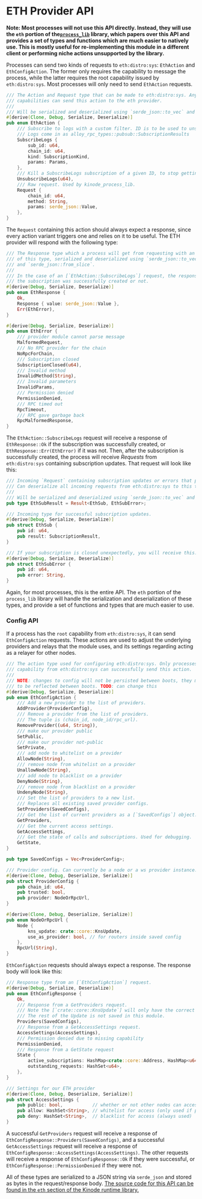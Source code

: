 # ETH Provider API

**Note: Most processes will not use this API directly. Instead, they will use the `eth` portion of the[`process_lib`](../process_stdlib/overview.md) library, which papers over this API and provides a set of types and functions which are much easier to natively use. This is mostly useful for re-implementing this module in a different client or performing niche actions unsupported by the library.**

Processes can send two kinds of requests to `eth:distro:sys`: `EthAction` and `EthConfigAction`. The former only requires the capability to message the process, while the latter requires the root capability issued by `eth:distro:sys`. Most processes will only need to send `EthAction` requests.

```rust
/// The Action and Request type that can be made to eth:distro:sys. Any process with messaging
/// capabilities can send this action to the eth provider.
///
/// Will be serialized and deserialized using `serde_json::to_vec` and `serde_json::from_slice`.
#[derive(Clone, Debug, Serialize, Deserialize)]
pub enum EthAction {
    /// Subscribe to logs with a custom filter. ID is to be used to unsubscribe.
    /// Logs come in as alloy_rpc_types::pubsub::SubscriptionResults
    SubscribeLogs {
        sub_id: u64,
        chain_id: u64,
        kind: SubscriptionKind,
        params: Params,
    },
    /// Kill a SubscribeLogs subscription of a given ID, to stop getting updates.
    UnsubscribeLogs(u64),
    /// Raw request. Used by kinode_process_lib.
    Request {
        chain_id: u64,
        method: String,
        params: serde_json::Value,
    },
}
```

The `Request` containing this action should always expect a response, since every action variant triggers one and relies on it to be useful. The ETH provider will respond with the following type:

```rust
/// The Response type which a process will get from requesting with an [`EthAction`] will be
/// of this type, serialized and deserialized using `serde_json::to_vec`
/// and `serde_json::from_slice`.
///
/// In the case of an [`EthAction::SubscribeLogs`] request, the response will indicate if
/// the subscription was successfully created or not.
#[derive(Debug, Serialize, Deserialize)]
pub enum EthResponse {
    Ok,
    Response { value: serde_json::Value },
    Err(EthError),
}

#[derive(Debug, Serialize, Deserialize)]
pub enum EthError {
    /// provider module cannot parse message
    MalformedRequest,
    /// No RPC provider for the chain
    NoRpcForChain,
    /// Subscription closed
    SubscriptionClosed(u64),
    /// Invalid method
    InvalidMethod(String),
    /// Invalid parameters
    InvalidParams,
    /// Permission denied
    PermissionDenied,
    /// RPC timed out
    RpcTimeout,
    /// RPC gave garbage back
    RpcMalformedResponse,
}
```

The `EthAction::SubscribeLogs` request will receive a response of `EthResponse::Ok` if the subscription was successfully created, or `EthResponse::Err(EthError)` if it was not. Then, after the subscription is successfully created, the process will receive *Requests* from `eth:distro:sys` containing subscription updates. That request will look like this:

```rust
/// Incoming `Request` containing subscription updates or errors that processes will receive.
/// Can deserialize all incoming requests from eth:distro:sys to this type.
///
/// Will be serialized and deserialized using `serde_json::to_vec` and `serde_json::from_slice`.
pub type EthSubResult = Result<EthSub, EthSubError>;

/// Incoming type for successful subscription updates.
#[derive(Debug, Serialize, Deserialize)]
pub struct EthSub {
    pub id: u64,
    pub result: SubscriptionResult,
}

/// If your subscription is closed unexpectedly, you will receive this.
#[derive(Debug, Serialize, Deserialize)]
pub struct EthSubError {
    pub id: u64,
    pub error: String,
}
```

Again, for most processes, this is the entire API. The `eth` portion of the `process_lib` library will handle the serialization and deserialization of these types, and provide a set of functions and types that are much easier to use.

### Config API

If a process has the `root` capability from `eth:distro:sys`, it can send `EthConfigAction` requests. These actions are used to adjust the underlying providers and relays that the module uses, and its settings regarding acting as a relayer for other nodes.

```rust
/// The action type used for configuring eth:distro:sys. Only processes which have the "root"
/// capability from eth:distro:sys can successfully send this action.
///
/// NOTE: changes to config will not be persisted between boots, they must be saved in .env
/// to be reflected between boots. TODO: can change this
#[derive(Debug, Serialize, Deserialize)]
pub enum EthConfigAction {
    /// Add a new provider to the list of providers.
    AddProvider(ProviderConfig),
    /// Remove a provider from the list of providers.
    /// The tuple is (chain_id, node_id/rpc_url).
    RemoveProvider((u64, String)),
    /// make our provider public
    SetPublic,
    /// make our provider not-public
    SetPrivate,
    /// add node to whitelist on a provider
    AllowNode(String),
    /// remove node from whitelist on a provider
    UnallowNode(String),
    /// add node to blacklist on a provider
    DenyNode(String),
    /// remove node from blacklist on a provider
    UndenyNode(String),
    /// Set the list of providers to a new list.
    /// Replaces all existing saved provider configs.
    SetProviders(SavedConfigs),
    /// Get the list of current providers as a [`SavedConfigs`] object.
    GetProviders,
    /// Get the current access settings.
    GetAccessSettings,
    /// Get the state of calls and subscriptions. Used for debugging.
    GetState,
}

pub type SavedConfigs = Vec<ProviderConfig>;

/// Provider config. Can currently be a node or a ws provider instance.
#[derive(Clone, Debug, Deserialize, Serialize)]
pub struct ProviderConfig {
    pub chain_id: u64,
    pub trusted: bool,
    pub provider: NodeOrRpcUrl,
}

#[derive(Clone, Debug, Deserialize, Serialize)]
pub enum NodeOrRpcUrl {
    Node {
        kns_update: crate::core::KnsUpdate,
        use_as_provider: bool, // for routers inside saved config
    },
    RpcUrl(String),
}
```

`EthConfigAction` requests should always expect a response. The response body will look like this:
```rust
/// Response type from an [`EthConfigAction`] request.
#[derive(Debug, Serialize, Deserialize)]
pub enum EthConfigResponse {
    Ok,
    /// Response from a GetProviders request.
    /// Note the [`crate::core::KnsUpdate`] will only have the correct `name` field.
    /// The rest of the Update is not saved in this module.
    Providers(SavedConfigs),
    /// Response from a GetAccessSettings request.
    AccessSettings(AccessSettings),
    /// Permission denied due to missing capability
    PermissionDenied,
    /// Response from a GetState request
    State {
        active_subscriptions: HashMap<crate::core::Address, HashMap<u64, Option<String>>>, // None if local, Some(node_provider_name) if remote
        outstanding_requests: HashSet<u64>,
    },
}

/// Settings for our ETH provider
#[derive(Clone, Debug, Deserialize, Serialize)]
pub struct AccessSettings {
    pub public: bool,           // whether or not other nodes can access through us
    pub allow: HashSet<String>, // whitelist for access (only used if public == false)
    pub deny: HashSet<String>,  // blacklist for access (always used)
}
```

A successful `GetProviders` request will receive a response of `EthConfigResponse::Providers(SavedConfigs)`, and a successful `GetAccessSettings` request will receive a response of `EthConfigResponse::AccessSettings(AccessSettings)`. The other requests will receive a response of `EthConfigResponse::Ok` if they were successful, or `EthConfigResponse::PermissionDenied` if they were not.

All of these types are serialized to a JSON string via `serde_json` and stored as bytes in the request/response body. [The source code for this API can be found in the `eth` section of the Kinode runtime library.](https://github.com/kinode-dao/kinode/blob/main/lib/src/eth.rs)
